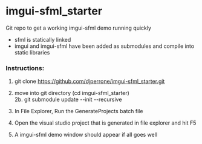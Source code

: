 # imgui-sfml_starter

Git repo to get a working imgui-sfml demo running quickly
- sfml is statically linked
- imgui and imgui-sfml have been added as submodules and compile into static libraries

### Instructions:
1.  git clone  https://github.com/djperrone/imgui-sfml_starter.git <br>
2.  move into git directory (cd imgui-sfml_starter)<br>
    2b. git submodule update --init --recursive

3. In File Explorer, Run the GenerateProjects batch file
4. Open the visual studio project that is generated in file explorer and hit F5
5. A imgui-sfml demo window should appear if all goes well
